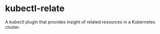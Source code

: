 # kubectl-relate
A kubectl plugin that provides insight of related resources in a Kubernetes cluster.
